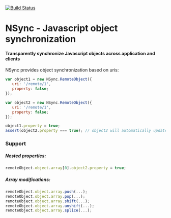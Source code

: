 [![Build Status](https://travis-ci.org/fiolkaf/nsync.svg?branch=master)](https://travis-ci.org/fiolkaf/nsync)

# NSync - Javascript object synchronization

#### Transparently synchronize Javascript objects across application and clients

NSync provides object synchronization based on uris:

```javascript
var object1 = new NSync.RemoteObject({
   uri: '/remote/1',
   property: false;
});

var object2 = new NSync.RemoteObject({
   uri: '/remote/1',
   property: false;
});

object1.property = true;
assert(object2.property === true); // object2 will automatically update property
```


### Support

##### Nested properties:

```javascript
remoteObject.object.array[0].object2.property = true;
```

##### Array modifications:

```javascript
remoteObject.object.array.push(...);
remoteObject.object.array.pop(...);
remoteObject.object.array.shift(...);
remoteObject.object.array.unshift(...);
remoteObject.object.array.splice(...);

```
